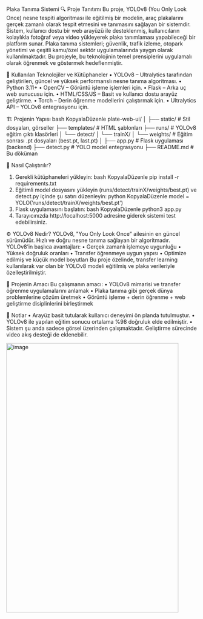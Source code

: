 Plaka Tanıma Sistemi
🔍 Proje Tanıtımı
Bu proje, YOLOv8 (You Only Look Once) nesne tespiti algoritması ile eğitilmiş bir modelin, araç plakalarını gerçek zamanlı olarak tespit etmesini ve tanımasını sağlayan bir sistemdir. Sistem, kullanıcı dostu bir web arayüzü ile desteklenmiş, kullanıcıların kolaylıkla fotoğraf veya video yükleyerek plaka tanımlaması yapabileceği bir platform sunar.
Plaka tanıma sistemleri; güvenlik, trafik izleme, otopark yönetimi ve çeşitli kamu/özel sektör uygulamalarında yaygın olarak kullanılmaktadır. Bu projeyle, bu teknolojinin temel prensiplerini uygulamalı olarak öğrenmek ve göstermek hedeflenmiştir.
 
🧠 Kullanılan Teknolojiler ve Kütüphaneler
•	YOLOv8 – Ultralytics tarafından geliştirilen, güncel ve yüksek performanslı nesne tanıma algoritması.
•	Python 3.11+
•	OpenCV – Görüntü işleme işlemleri için.
•	Flask – Arka uç web sunucusu için.
•	HTML/CSS/JS – Basit ve kullanıcı dostu arayüz geliştirme.
•	Torch – Derin öğrenme modellerini çalıştırmak için.
•	Ultralytics API – YOLOv8 entegrasyonu için.
 
🏗️ Projenin Yapısı
bash
KopyalaDüzenle
plate-web-ui/
│
├── static/               # Stil dosyaları, görseller
├── templates/            # HTML şablonları
├── runs/                 # YOLOv8 eğitim çıktı klasörleri
│   └── detect/
│       └── trainX/
│           └── weights/  # Eğitim sonrası .pt dosyaları (best.pt, last.pt)
│
├── app.py                # Flask uygulaması (backend)
├── detect.py             # YOLO model entegrasyonu
├── README.md             # Bu döküman
 
🚀 Nasıl Çalıştırılır?
1.	Gerekli kütüphaneleri yükleyin:
bash
KopyalaDüzenle
pip install -r requirements.txt
2.	Eğitimli model dosyasını yükleyin (runs/detect/trainX/weights/best.pt) ve detect.py içinde şu satırı düzenleyin:
python
KopyalaDüzenle
model = YOLO('runs/detect/trainX/weights/best.pt')
3.	Flask uygulamasını başlatın:
bash
KopyalaDüzenle
python3 app.py
4.	Tarayıcınızda http://localhost:5000 adresine giderek sistemi test edebilirsiniz.
 
⚙️ YOLOv8 Nedir?
YOLOv8, "You Only Look Once" ailesinin en güncel sürümüdür. Hızlı ve doğru nesne tanıma sağlayan bir algoritmadır. YOLOv8’in başlıca avantajları:
•	Gerçek zamanlı işlemeye uygunluğu
•	Yüksek doğruluk oranları
•	Transfer öğrenmeye uygun yapısı
•	Optimize edilmiş ve küçük model boyutları
Bu proje özelinde, transfer learning kullanılarak var olan bir YOLOv8 modeli eğitilmiş ve plaka verileriyle özelleştirilmiştir.
 
🎯 Projenin Amacı
Bu çalışmanın amacı:
•	YOLOv8 mimarisi ve transfer öğrenme uygulamalarını anlamak
•	Plaka tanıma gibi gerçek dünya problemlerine çözüm üretmek
•	Görüntü işleme + derin öğrenme + web geliştirme disiplinlerini birleştirmek
 
📝 Notlar
•	Arayüz basit tutularak kullanıcı deneyimi ön planda tutulmuştur.
•	YOLOv8 ile yapılan eğitim sonucu ortalama %98 doğruluk elde edilmiştir.
•	Sistem şu anda sadece görsel üzerinden çalışmaktadır. Geliştirme sürecinde video akış desteği de eklenebilir.

<img width="454" height="711" alt="image" src="https://github.com/user-attachments/assets/9259cdcb-c790-4bbe-acc5-fa67dc35cacb" />
